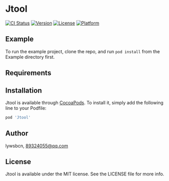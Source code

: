 # Jtool

[![CI Status](https://img.shields.io/travis/lywsbcn/Jtool.svg?style=flat)](https://travis-ci.org/lywsbcn/Jtool)
[![Version](https://img.shields.io/cocoapods/v/Jtool.svg?style=flat)](https://cocoapods.org/pods/Jtool)
[![License](https://img.shields.io/cocoapods/l/Jtool.svg?style=flat)](https://cocoapods.org/pods/Jtool)
[![Platform](https://img.shields.io/cocoapods/p/Jtool.svg?style=flat)](https://cocoapods.org/pods/Jtool)

## Example

To run the example project, clone the repo, and run `pod install` from the Example directory first.

## Requirements

## Installation

Jtool is available through [CocoaPods](https://cocoapods.org). To install
it, simply add the following line to your Podfile:

```ruby
pod 'Jtool'
```

## Author

lywsbcn, 89324055@qq.com

## License

Jtool is available under the MIT license. See the LICENSE file for more info.
